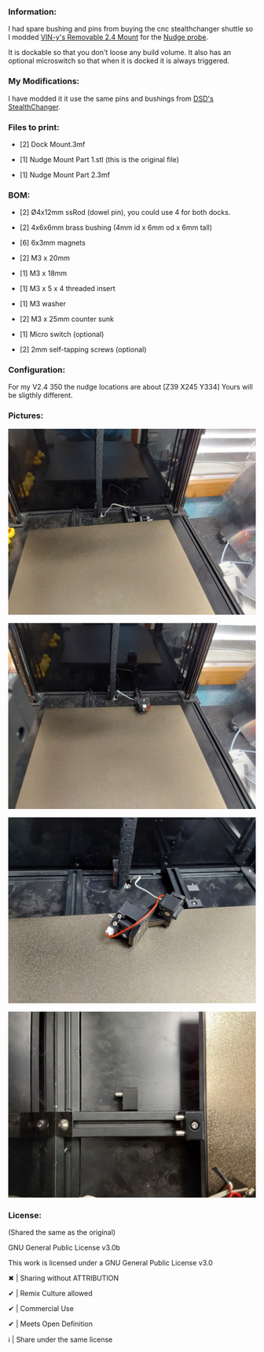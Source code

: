 ### Information:

I had spare bushing and pins from buying the cnc stealthchanger shuttle so I modded [VIN-y's Removable 2.4 Mount](https://github.com/zruncho3d/nudge/tree/main/User%20Mods/VIN-y/Removable%202.4%20Mount) for the [Nudge probe](https://github.com/zruncho3d/nudge/tree/main).

It is dockable so that you don't loose any build volume. It also has an optional microswitch so that when it is docked it is always triggered. 

### My Modifications:

I have modded it it use the same pins and bushings from [DSD's StealthChanger](https://github.com/DraftShift/StealthChanger). 

### Files to print:

* [2] Dock Mount.3mf
  
* [1] Nudge Mount Part 1.stl (this is the original file)
  
* [1] Nudge Mount Part 2.3mf

### BOM:

* [2] Ø4x12mm ssRod (dowel pin), you could use 4 for both docks. 

* [2] 4x6x6mm brass bushing (4mm id x 6mm od x 6mm tall)

* [6] 6x3mm magnets 

* [2] M3 x 20mm 

* [1] M3 x 18mm

* [1] M3 x 5 x 4 threaded insert 

* [1] M3 washer 

* [2] M3 x 25mm counter sunk

* [1] Micro switch (optional)

* [2] 2mm self-tapping screws (optional)

### Configuration:

For my V2.4 350 the nudge locations are about [Z39 X245 Y334] Yours will be sligthly different. 

  
### Pictures:

![docked.jpg](./images/docked.jpg)

![undocked.jpg](./images/undocked.jpg)

![side.jpg](./images/side.jpg)

![docks.jpg](./images/docks.jpg)


### License: 
(Shared the same as the original) 

GNU General Public License v3.0b

This work is licensed under a GNU General Public License v3.0

✖ | Sharing without ATTRIBUTION

✔ | Remix Culture allowed

✔ | Commercial Use

✔ | Meets Open Definition

ℹ  | Share under the same license



